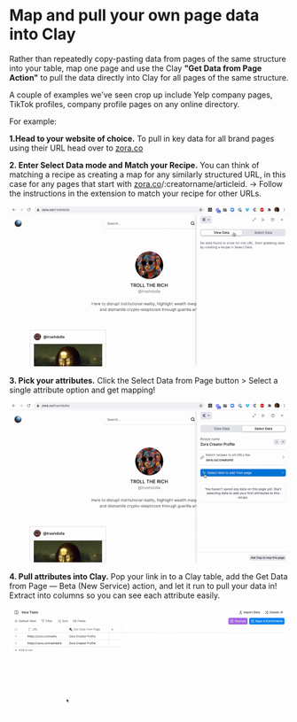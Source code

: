 # Map and pull your own page data into Clay

Rather than repeatedly copy-pasting data from pages of the same structure into your table, map one page and use the Clay **"Get Data from Page Action"** to pull the data directly into Clay for all pages of the same structure.

A couple of examples we've seen crop up include Yelp company pages, TikTok profiles, company profile pages on any online directory.

For example:

**1.Head to your website of choice.** To pull in key data for all brand pages using their URL head over to [zora.co](http://zora.co)

**2. Enter Select Data mode and Match your Recipe.** You can think of matching a recipe as creating a map for any similarly structured URL, in this case for any pages that start with [zora.co](http://zora.co/)/:creatorname/articleid. → Follow the instructions in the extension to match your recipe for other URLs.

![](<../../.gitbook/assets/0d3517c2acb49b19f4b5eb66f1336cbf (1).gif>)

**3. Pick your attributes.** Click the Select Data from Page button > Select a single attribute option and get mapping!

![](<../../.gitbook/assets/db83ed7b482518e3148c685deefe02aa (1).gif>)

**4. Pull attributes into Clay.** Pop your link in to a Clay table, add the Get Data from Page — Beta (New Service) action, and let it run to pull your data in! Extract into columns so you can see each attribute easily.

![](../../.gitbook/assets/485ba0827caf489397e89e736742b6d4.gif)
